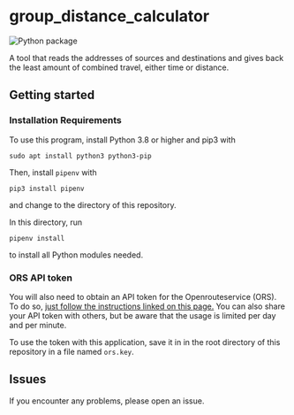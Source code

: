 # group_distance_calculator

![Python package](https://github.com/dbaumei/group_distance_calculator/workflows/Python%20package/badge.svg)

A tool that reads the addresses of sources and destinations and gives back the least amount of combined travel, either time or distance.

## Getting started

### Installation Requirements

To use this program, install Python 3.8 or higher and pip3 with

```
sudo apt install python3 python3-pip
```

Then, install `pipenv` with

`pip3 install pipenv`

and change to the directory of this repository.

In this directory, run

`pipenv install`

to install all Python modules needed.

### ORS API token

You will also need to obtain an API token for the Openrouteservice (ORS). To do so, [just follow the instructions linked on this page.](https://openrouteservice.org/plans/)
You can also share your API token with others, but be aware that the usage is limited per day and per minute.

To use the token with this application, save it in in the root directory of this repository in a file named `ors.key`.


## Issues

If you encounter any problems, please open an issue.
